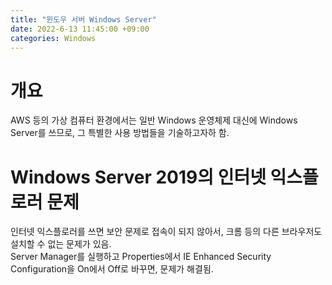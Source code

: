 ```yaml
---
title: "윈도우 서버 Windows Server"
date: 2022-6-13 11:45:00 +09:00
categories: Windows
---
```


# 개요
AWS 등의 가상 컴퓨터 환경에서는 일반 Windows 운영체제 대신에 Windows Server를 쓰므로, 그 특별한 사용 방법들을 기술하고자하 함.

# Windows Server 2019의 인터넷 익스플로러 문제
인터넷 익스플로러를 쓰면 보안 문제로 접속이 되지 않아서, 크롬 등의 다른 브라우저도 설치할 수 없는 문제가 있음.   
Server Manager를 실행하고 Properties에서 IE Enhanced Security Configuration을 On에서 Off로 바꾸면, 문제가 해결됨.

